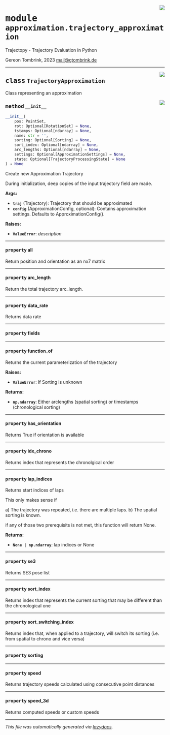 <!-- markdownlint-disable -->

<a href="../trajectopy_core/approximation/trajectory_approximation.py#L0"><img align="right" style="float:right;" src="https://img.shields.io/badge/-source-cccccc?style=flat-square"></a>

# <kbd>module</kbd> `approximation.trajectory_approximation`
Trajectopy - Trajectory Evaluation in Python 

Gereon Tombrink, 2023 mail@gtombrink.de 



---

<a href="../trajectopy_core/approximation/trajectory_approximation.py#L24"><img align="right" style="float:right;" src="https://img.shields.io/badge/-source-cccccc?style=flat-square"></a>

## <kbd>class</kbd> `TrajectoryApproximation`
Class representing an approximation 

<a href="../trajectopy_core/approximation/trajectory_approximation.py#L27"><img align="right" style="float:right;" src="https://img.shields.io/badge/-source-cccccc?style=flat-square"></a>

### <kbd>method</kbd> `__init__`

```python
__init__(
    pos: PointSet,
    rot: Optional[RotationSet] = None,
    tstamps: Optional[ndarray] = None,
    name: str = '',
    sorting: Optional[Sorting] = None,
    sort_index: Optional[ndarray] = None,
    arc_lengths: Optional[ndarray] = None,
    settings: Optional[ApproximationSettings] = None,
    state: Optional[TrajectoryProcessingState] = None
) → None
```

Create new Approximation Trajectory 

During initialization, deep copies of the input trajectory field are made. 



**Args:**
 
 - <b>`traj`</b> (Trajectory):  Trajectory that should be approximated 
 - <b>`config`</b> (ApproximationConfig, optional):  Contains approximation settings.  Defaults to ApproximationConfig(). 



**Raises:**
 
 - <b>`ValueError`</b>:  _description_ 


---

#### <kbd>property</kbd> all

Return position and orientation as an nx7 matrix 

---

#### <kbd>property</kbd> arc_length

Return the total trajectory arc_length. 

---

#### <kbd>property</kbd> data_rate

Returns data rate 

---

#### <kbd>property</kbd> fields





---

#### <kbd>property</kbd> function_of

Returns the current parameterization of the trajectory 





**Raises:**
 
 - <b>`ValueError`</b>:  If Sorting is unknown 



**Returns:**
 
 - <b>`np.ndarray`</b>:  Either arclengths (spatial sorting) or  timestamps (chronological sorting) 

---

#### <kbd>property</kbd> has_orientation

Returns True if orientation is available 

---

#### <kbd>property</kbd> idx_chrono

Returns index that represents the chronolgical order 

---

#### <kbd>property</kbd> lap_indices

Returns start indices of laps 

This only makes sense if 

a) The trajectory was repeated, i.e. there  are multiple laps. b) The spatial sorting is known. 

if any of those two prerequisits is not met, this function will return None. 



**Returns:**
 
 - <b>`None | np.ndarray`</b>:  lap indices or None 

---

#### <kbd>property</kbd> se3

Returns SE3 pose list 

---

#### <kbd>property</kbd> sort_index

Returns index that represents the current sorting that may be different than the chronological one 

---

#### <kbd>property</kbd> sort_switching_index

Returns index that, when applied to a trajectory, will switch its sorting (i.e. from spatial to chrono and vice versa) 

---

#### <kbd>property</kbd> sorting





---

#### <kbd>property</kbd> speed

Returns trajectory speeds calculated using consecutive point distances 

---

#### <kbd>property</kbd> speed_3d

Returns computed speeds or custom speeds 






---

_This file was automatically generated via [lazydocs](https://github.com/ml-tooling/lazydocs)._

